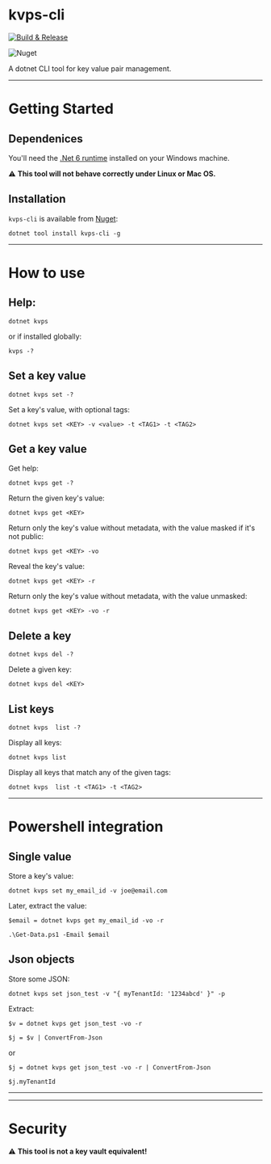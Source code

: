 # kvps-cli

[![Build & Release](https://github.com/tonycknight/kvps-cli/actions/workflows/build.yml/badge.svg)](https://github.com/tonycknight/kvps-cli/actions/workflows/build.yml)

![Nuget](https://img.shields.io/nuget/v/kvps-cli)

A dotnet CLI tool for key value pair management.

---

# Getting Started

## Dependenices

You'll need the [.Net 6 runtime](https://dotnet.microsoft.com/en-us/download/dotnet/6.0) installed on your Windows machine.

:warning: **This tool will not behave correctly under Linux or Mac OS.**

## Installation

``kvps-cli`` is available from [Nuget](https://www.nuget.org/packages/kvps-cli/):

```
dotnet tool install kvps-cli -g
```

---

# How to use

## Help:

```
dotnet kvps
``` 

or if installed globally:

```
kvps -?
```



## Set a key value

```
dotnet kvps set -?
```

Set a key's value, with optional tags:

```
dotnet kvps set <KEY> -v <value> -t <TAG1> -t <TAG2>
```



## Get a key value

Get help:

```
dotnet kvps get -?
```

Return the given key's value:

```
dotnet kvps get <KEY>
```

Return only the key's value without metadata, with the value masked if it's not public:

```
dotnet kvps get <KEY> -vo
```

Reveal the key's value:

```
dotnet kvps get <KEY> -r
```

Return only the key's value without metadata, with the value unmasked:

```
dotnet kvps get <KEY> -vo -r
```



## Delete a key

```
dotnet kvps del -?
```

Delete a given key:

```
dotnet kvps del <KEY>
```



## List keys

```
dotnet kvps  list -?
```

Display all keys:

```
dotnet kvps list
```

Display all keys that match any of the given tags:

```
dotnet kvps  list -t <TAG1> -t <TAG2>
```

---

# Powershell integration

## Single value

Store a key's value:

```
dotnet kvps set my_email_id -v joe@email.com
```

Later, extract the value:

```
$email = dotnet kvps get my_email_id -vo -r

.\Get-Data.ps1 -Email $email
```

## Json objects

Store some JSON:

```
dotnet kvps set json_test -v "{ myTenantId: '1234abcd' }" -p
```

Extract:

```
$v = dotnet kvps get json_test -vo -r 

$j = $v | ConvertFrom-Json
```

or

```
$j = dotnet kvps get json_test -vo -r | ConvertFrom-Json

$j.myTenantId
```

---



---

# Security

:warning: **This tool is not a key vault equivalent!**


